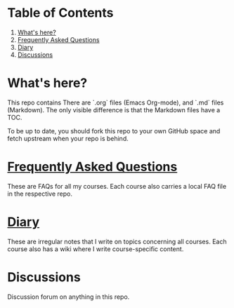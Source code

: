 
# Table of Contents

1.  [What's here?](#orgab95321)
2.  [Frequently Asked Questions](#orgfea8ac1)
3.  [Diary](#org6546ef2)
4.  [Discussions](#org4bd39b6)



<a id="orgab95321"></a>

# What's here?

This repo contains There are \`.org\` files (Emacs Org-mode), and \`.md\`
files (Markdown). The only visible difference is that the Markdown
files have a TOC.

To be up to date, you should fork this repo to your own GitHub space
and fetch upstream when your repo is behind.


<a id="orgfea8ac1"></a>

# [Frequently Asked Questions](https://github.com/birkenkrahe/org/blob/master/FAQ.md)

These are FAQs for all my courses. Each course also carries a local
FAQ file in the respective repo.


<a id="org6546ef2"></a>

# [Diary](https://github.com/birkenkrahe/org/blob/master/diary.md)

These are irregular notes that I write on topics concerning all
courses. Each course also has a wiki where I write course-specific
content.


<a id="org4bd39b6"></a>

# Discussions

Discussion forum on anything in this repo.

